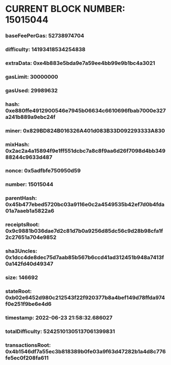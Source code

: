 # CURRENT BLOCK NUMBER: 15015044

### baseFeePerGas: 52738974704
### difficulty: 14193418534254838
### extraData: 0xe4b883e5bda9e7a59ee4bb99e9b1bc4a3021
### gasLimit: 30000000
### gasUsed: 29989632
### hash: 0xe880ffe4912900546e7945b06634c6610696fbab7000e327a241b889a9ebc24f
### miner: 0x829BD824B016326A401d083B33D092293333A830
### mixHash: 0x2ac2a4a15894f9e1ff551dcbc7a8c8f9aa6d26f7098d4bb34988244c9633d487
### nonce: 0x5adfbfe750950d59
### number: 15015044
### parentHash: 0x45b477ebed5720bc03a9116e0c2a4549535b42ef7d0b4fda01a7aaeb1a5822a6
### receiptsRoot: 0x9c9881b036dae7d2c81d7b0a9256d85dc56c9d28b98cfa1f2c27651a704e9852
### sha3Uncles: 0x1dcc4de8dec75d7aab85b567b6ccd41ad312451b948a7413f0a142fd40d49347
### size: 146692
### stateRoot: 0xb02e6452d980c212543f22f920377b8a4bef149d78ffda974f0e251f9be6e4d6
### timestamp: 2022-06-23 21:58:32.686027
### totalDifficulty: 52425101305137061399831
### transactionsRoot: 0x4b1546df7a55ec3b818389b0fe03a9f63d47282b1a4d8c776fe5ec0f208fa611
